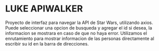 # LUKE APIWALKER
Proyecto de interfaz para navegar la API de Star Wars, utilizando axios.
Puede seleccionar una opcion de busqueda y agregar el id si desea, la informacion se mostrara en caso de que no haya error.
Utilizamos el enrutamiento para mostrar informacion de las personas directamente al escribir su id en la barra de direcciones.